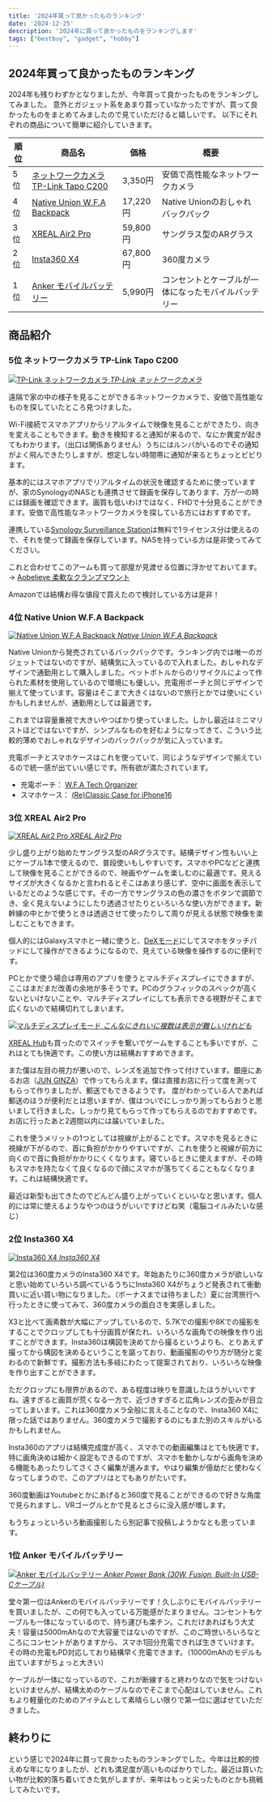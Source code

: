 ```yaml
---
title: '2024年買って良かったものランキング'
date: '2024-12-25'
description: '2024年に買って良かったものをランキングします'
tags: ["bestbuy", "gadget", "hobby"]
---
```


## 2024年買って良かったものランキング

2024年も残りわずかとなりましたが、今年買って良かったものをランキングしてみました。
意外とガジェット系をあまり買っていなかったですが、買って良かったものをまとめてみましたので見ていただけると嬉しいです。
以下にそれぞれの商品について簡単に紹介していきます。

| 順位 | 商品名                                                                            | 価格     | 概要                                                 |
| ---- | --------------------------------------------------------------------------------- | -------- | ---------------------------------------------------- |
| 5位  | [ネットワークカメラ TP-Link Tapo C200](#5位-ネットワークカメラ-tp-link-tapo-c200) | 3,350円  | 安価で高性能なネットワークカメラ                     |
| 4位  | [Native Union W.F.A Backpack](#4位-native-union-wfa-backpack)                     | 17,220円 | Native Unionのおしゃれバックパック                   |
| 3位  | [XREAL Air2 Pro](#3位-xreal-air2-pro)                                             | 59,800円 | サングラス型のARグラス                               |
| 2位  | [Insta360 X4](#2位-insta360-x4)                                                   | 67,800円 | 360度カメラ                                          |
| 1位  | [Anker モバイルバッテリー](#1位-anker-モバイルバッテリー)                         | 5,990円  | コンセントとケーブルが一体になったモバイルバッテリー |

## 商品紹介

### 5位 ネットワークカメラ TP-Link Tapo C200

[![TP-Link ネットワークカメラ](/bestbuy2024/tapo_c200.webp)
*TP-Link ネットワークカメラ*](https://www.amazon.co.jp/dp/B07YG7RNF2)

遠隔で家の中の様子を見ることができるネットワークカメラで、安価で高性能なものを探していたところ見つけました。

Wi-Fi接続でスマホアプリからリアルタイムで映像を見ることができたり、向きを変えることもできます。動きを検知すると通知が来るので、なにか異変が起きてもわかります。（出口は関係ありません）うちにはルンバがいるのでその通知がよく飛んできたりしますが、想定しない時間帯に通知が来るとちょっとビビります。

基本的にはスマホアプリでリアルタイムの状況を確認するために使っていますが、家のSynologyのNASとも連携させて録画を保存してあります、万が一の時には録画を確認できます。画質も低いわけではなく、FHDで十分見ることができます。安価で高性能なネットワークカメラを探している方にはおすすめです。

連携している[Synology Surveillance Station](https://www.synology.com/ja-jp/surveillance)は無料で1ライセンス分は使えるので、それを使って録画を保存しています。NASを持っている方は是非使ってみてください。

これと合わせてこのアームも買って部屋が見渡せる位置に浮かせておいてます。 → [Aobelieve 柔軟なクランプマウント](https://www.amazon.co.jp/dp/B0BHQTXNZX)

Amazonでは結構お得な値段で買えたので検討している方は是非！

### 4位 Native Union W.F.A Backpack

[![Native Union W.F.A Backpack](https://www.nativeunion.com/cdn/shop/files/WFA_backpack_kraft_01_700x.png)
*Native Union W.F.A Backpack*](https://www.nativeunion.com/products/w-f-a-backpack?variant=42909326606475)

Native Unionから発売されているバックパックです。ランキング内では唯一のガジェットではないのですが、結構気に入っているので入れました。おしゃれなデザインで通勤用として購入しました。ペットボトルからのリサイクルによって作られた素材を使用しているので環境にも優しい。充電用ポーチと同じデザインで揃えて使っています。容量はそこまで大きくはないので旅行とかでは使いにくいかもしれませんが、通勤用としては最適です。

これまでは容量重視で大きいやつばかり使っていました。しかし最近はミニマリストほどではないですが、シンプルなものを好むようになってきて、こういう比較的薄めでおしゃれなデザインのバックパックが気に入っています。

充電ポーチとスマホケースはこれを使っていて、同じようなデザインで揃えているので統一感が出ていい感じです。所有欲が満たされています。

- 充電ポーチ： [W.F.A Tech Organizer](https://www.nativeunion.com/products/w-f-a-organizer?variant=42909343121547)
- スマホケース： [(Re)Classic Case for iPhone16](https://www.nativeunion.com/products/reclassic-case-for-iphone-16?variant=42708262486155)

### 3位 XREAL Air2 Pro

[![XREAL Air2 Pro](https://jp.shop.xreal.com/cdn/shop/files/air2pro.jpg)
*XREAL Air2 Pro*](https://www.xreal.com/jp/air2)

少し盛り上がり始めたサングラス型のARグラスです。結構デザイン性もいい上にケーブル1本で使えるので、普段使いもしやすいです。スマホやPCなどと連携して映像を見ることができるので、映画やゲームを楽しむのに最適です。見えるサイズが大きくなるかと言われるとそこはあまり感じず、空中に画面を表示しているだとのような感じです。その一方でサングラスの色の濃さをボタンで調節でき、全く見えないようにしたり透過させたりといろいろな使い方ができます。新幹線の中とかで使うときは透過させて使ったりして周りが見える状態で映像を楽しむこともできます。

個人的にはGalaxyスマホと一緒に使うと、[DeXモード](https://www.samsung.com/jp/apps/samsung-dex/)にしてスマホをタッチパッドにして操作ができるようになるので、見えている映像を操作するのに便利です。

PCとかで使う場合は専用のアプリを使うとマルチディスプレイにできますが、ここはまだまだ改善の余地が多そうです。PCのグラフィックのスペックが高くないといけないことや、マルチディスプレイにしても表示できる視野がそこまで広くないので結構切れてしまいます。

[![マルチディスプレイモード](https://resource.xreal.com/www-xreal-com/images/ar/multi_wins.webp)
*こんなにきれいに複数は表示が難しいけれども*](https://www.xreal.com/jp/ar)

[XREAL Hub](https://jp.shop.xreal.com/products/xreal-hub-1)も買ったのでスイッチを繋いでゲームをすることも多いですが、これはとても快適です。この使い方は結構おすすめできます。

また僕は左目の視力が悪いので、レンズを追加で作って付けています。銀座にあるお店（[JUN GINZA](https://junginza.com/xreal)）で作ってもらえます。僕は直接お店に行って度を測ってもらって作りましたが、郵送でもできるようです。 度がわかっている人であれば郵送のほうが便利だとは思いますが、僕はついでにしっかり測ってもらおうと思いまして行きました。しっかり見てもらって作ってもらえるのでおすすめです。お店に行ったあと2週間以内には届いていました。

これを使うメリットの1つとしては視線が上がることです。スマホを見るときに視線が下がるので、首に負担がかかりやすいですが、これを使うと視線が前方に向くので首に負担がかかりにくくなります。寝ているときに使えますが、その時もスマホを持たなくて良くなるので顔にスマホが落ちてくることもなくなります。これは結構快適です。

最近は新型も出てきたのでどんどん盛り上がっていくといいなと思います。個人的には常に使えるようなやつのほうがいいですけどね笑（電脳コイルみたいな感じ）

### 2位 Insta360 X4

[![Insta360 X4](/bestbuy2024/insta360x4.webp)
*Insta360 X4*](https://www.insta360.com/jp/product/insta360-x4)

第2位は360度カメラのInsta360 X4です。年始あたりに360度カメラが欲しいなと思い始めていろいろ調べているうちにInsta360 X4がちょうど発表されて衝動買いに近い買い物になりました。（ボーナスまでは待ちました）夏に台湾旅行へ行ったときに使ってみて、360度カメラの面白さを実感しました。

X3と比べて画素数が大幅にアップしているので、5.7Kでの撮影や8Kでの撮影をすることでクロップしても十分画質が保たれ、いろいろな画角での映像を作り出すことができます。Insta360は構図を決めてから撮るというよりも、とりあえず撮ってから構図を決めるということを謳っており、動画撮影のやり方が随分と変わるので新鮮です。撮影方法も多岐にわたって提案されており、いろいろな映像を作り出すことができます。

ただクロップにも限界があるので、ある程度は映りを意識したほうがいいですね。遠すぎると画質が荒くなる一方で、近づきすぎると広角レンズの歪みが目立ってしまいます。これは360度カメラ全般に言えることなので、Insta360 X4に限った話ではありません。360度カメラで撮影するのにもまた別のスキルがいるかもしれません。

Insta360のアプリは結構完成度が高く、スマホでの動画編集はとても快適です。特に画角決めは細かく設定もできるのですが、スマホを動かしながら画角を決める機能もあったりしてさくさく編集が進みます。やはり編集が億劫だと使わなくなってしまうので、このアプリはとてもありがたいです。

360度動画はYoutubeとかにあげると360度で見ることができるので好きな角度で見られますし、VRゴーグルとかで見るとさらに没入感が増します。

もうちょっといろいろ動画撮影したら別記事で投稿しようかなとも思っています。

### 1位 Anker モバイルバッテリー

[![Anker モバイルバッテリー](https://www.ankerjapan.com/cdn/shop/files/A1636-main.jpg)
*Anker Power Bank (30W, Fusion, Built-In USB-Cケーブル)*](https://www.ankerjapan.com/products/a1636?_pos=7&_fid=7e41292bd&_ss=c?variant=43926379397281)

堂々第一位はAnkerのモバイルバッテリーです！久しぶりにモバイルバッテリーを買いましたが、この何でも入っている万能感がたまりません。コンセントもケーブルも一体になっているので、持ち運びも楽チン。これだけあればもう大丈夫！容量は5000mAhなので大容量ではないのですが、このご時世いろいろなところにコンセントがありますから、スマホ1回分充電できれば生きていけます。その時の充電もPD対応しており結構早く充電できます。（10000mAhのモデルも出ていますがちょっと大きい）

ケーブルが一体になっているので、これが断線すると終わりなので気をつけないといけませんが、結構太めのケーブルなのでそこまで心配はしていません。これもより軽量化のためのアイテムとして素晴らしい限りで第一位に選ばせていただきました。

## 終わりに

という感じで2024年に買って良かったものランキングでした。今年は比較的控えめな年になりましたが、どれも満足度が高いものばかりでした。最近は買いたい物が比較的落ち着いてきた気がしますが、来年はもっと尖ったものとかも挑戦してみたいです。
